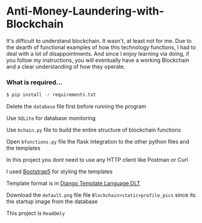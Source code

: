 # Anti-Money-Laundering-with-Blockchain
It's difficult to understand blockchain. It wasn't, at least not for me. Due to the dearth of functional examples of how this technology functions, I had to deal with a lot of disappointments. And since I enjoy learning via doing, if you follow my instructions, you will eventually have a working Blockchain and a clear understanding of how they operate.

### What is required...

```sh
$ pip install -r requirements.txt
```

Delete the ```database``` file first before running the program

Use ```SQLite``` for database monitoring

Use ```bchain.py``` file to build the entire structure of blockchain functions

Open ```bfunctions.py``` file the flask integration to the other python files and the templates

In this project you dont need to use any HTTP client like Postman or Curl

I used [Bootstrap5](getbootstrap.com/docs/5.0) for styling the templates

Template format is in [Django Template Language DLT](https://docs.djangoproject.com/en/4.1/ref/templates/language/)  

Download the ```default.png``` file file ```Blockchain>static>profile_pics``` since its the startup image from the database

This project is ```ReadOmly```
